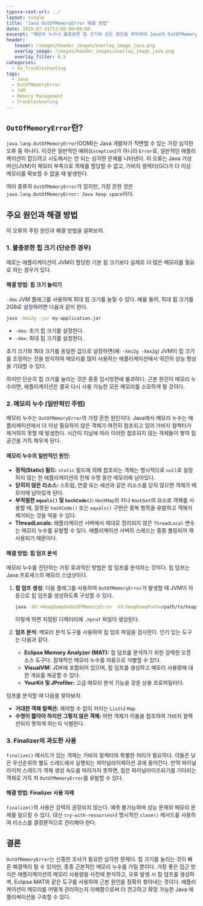 ```yaml
---
typora-root-url: ../
layout: single
title: "Java OutOfMemoryError 해결 방법"
date: 2025-07-31T12:00:00+09:00
excerpt: "메모리 누수나 불충분한 힙 크기와 같은 원인을 파악하여 Java의 OutOfMemoryError를 이해하고 해결합니다. 힙 덤프를 분석하고 JVM 설정을 조정하여 이 심각한 오류를 예방하는 방법을 배웁니다."
header:
   teaser: /images/header_images/overlay_image_java.png
   overlay_image: /images/header_images/overlay_image_java.png
   overlay_filter: 0.5
categories:
  - ko_Troubleshooting
tags:
  - Java
  - OutOfMemoryError
  - JVM
  - Memory Management
  - Troubleshooting
---
```


## `OutOfMemoryError`란?

`java.lang.OutOfMemoryError`(OOM)는 Java 개발자가 직면할 수 있는 가장 심각한 오류 중 하나다. 이것은 일반적인 예외(`Exception`)가 아니라 `Error`로, 일반적인 애플리케이션이 잡으려고 시도해서는 안 되는 심각한 문제를 나타낸다. 이 오류는 Java 가상 머신(JVM)이 메모리 부족으로 객체를 할당할 수 없고, 가비지 컬렉터(GC)가 더 이상 메모리를 확보할 수 없을 때 발생한다.

여러 종류의 `OutOfMemoryError`가 있지만, 가장 흔한 것은 `java.lang.OutOfMemoryError: Java heap space`이다.

## 주요 원인과 해결 방법

이 오류의 주된 원인과 해결 방법을 살펴보자.

### 1. 불충분한 힙 크기 (단순한 경우)

때로는 애플리케이션이 JVM이 할당한 기본 힙 크기보다 실제로 더 많은 메모리를 필요로 하는 경우가 있다.

#### 해결 방법: 힙 크기 늘리기

`-Xmx` JVM 플래그를 사용하여 최대 힙 크기를 늘릴 수 있다. 예를 들어, 최대 힙 크기를 2GB로 설정하려면 다음과 같이 한다.

```bash
java -Xmx2g -jar my-application.jar
```

*   `-Xms`: 초기 힙 크기를 설정한다.
*   `-Xmx`: 최대 힙 크기를 설정한다.

초기 크기와 최대 크기를 동일한 값으로 설정하면(예: `-Xms2g -Xmx2g`) JVM이 힙 크기를 조정하는 것을 방지하여 메모리를 많이 사용하는 애플리케이션에서 약간의 성능 향상을 기대할 수 있다.

하지만 단순히 힙 크기를 늘리는 것은 종종 임시방편에 불과하다. 근본 원인이 메모리 누수라면, 애플리케이션은 결국 다시 사용 가능한 모든 메모리를 소모하게 될 것이다.

### 2. 메모리 누수 (일반적인 주범)

메모리 누수는 `OutOfMemoryError`의 가장 흔한 원인이다. Java에서 메모리 누수는 애플리케이션에서 더 이상 필요하지 않은 객체가 여전히 참조되고 있어 가비지 컬렉터가 제거하지 못할 때 발생한다. 시간이 지남에 따라 이러한 참조되지 않는 객체들이 쌓여 힙 공간을 가득 채우게 된다.

#### 메모리 누수의 일반적인 원인:

*   **정적(Static) 필드:** `static` 필드에 의해 참조되는 객체는 명시적으로 `null`로 설정하지 않는 한 애플리케이션의 전체 수명 동안 메모리에 남아있다.
*   **닫히지 않은 리소스:** 스트림, 연결 또는 세션과 같은 리소스를 닫지 않으면 객체가 메모리에 남아있게 된다.
*   **부적절한 `equals()` 및 `hashCode()`:** `HashMap`의 키나 `HashSet`의 요소로 객체를 사용할 때, 잘못된 `hashCode()` 또는 `equals()` 구현은 중복 항목을 유발하고 객체가 제거되는 것을 막을 수 있다.
*   **ThreadLocals:** 애플리케이션 서버에서 제대로 정리되지 않은 `ThreadLocal` 변수는 메모리 누수를 유발할 수 있다. 애플리케이션 서버의 스레드는 종종 풀링되어 재사용되기 때문이다.

#### 해결 방법: 힙 덤프 분석

메모리 누수를 진단하는 가장 효과적인 방법은 힙 덤프를 분석하는 것이다. 힙 덤프는 Java 프로세스의 메모리 스냅샷이다.

1.  **힙 덤프 생성:**
    다음 플래그를 사용하여 `OutOfMemoryError`가 발생할 때 JVM이 자동으로 힙 덤프를 생성하도록 구성할 수 있다.

    ```bash
    java -XX:+HeapDumpOnOutOfMemoryError -XX:HeapDumpPath=/path/to/heapdumps -jar my-application.jar
    ```
    이렇게 하면 지정된 디렉터리에 `.hprof` 파일이 생성된다.

2.  **덤프 분석:**
    메모리 분석 도구를 사용하여 힙 덤프 파일을 검사한다. 인기 있는 도구는 다음과 같다.
    *   **Eclipse Memory Analyzer (MAT):** 힙 덤프를 분석하기 위한 강력한 오픈 소스 도구다. 잠재적인 메모리 누수를 자동으로 식별할 수 있다.
    *   **VisualVM:** JDK에 포함되어 있으며, 힙 덤프를 생성하고 메모리 사용량에 대한 개요를 제공할 수 있다.
    *   **YourKit 및 JProfiler:** 고급 메모리 분석 기능을 갖춘 상용 프로파일러다.

덤프를 분석할 때 다음을 찾아보자.
*   **거대한 객체 컬렉션:** 제어할 수 없이 커지는 `List`나 `Map`.
*   **수명이 짧아야 하지만 그렇지 않은 객체:** 어떤 객체가 이들을 참조하여 가비지 컬렉션되지 못하게 하는지 식별한다.

### 3. Finalizer의 과도한 사용

`finalize()` 메서드가 있는 객체는 가비지 컬렉터의 특별한 처리가 필요하다. 이들은 낮은 우선순위의 별도 스레드에서 실행되는 파이널라이제이션 큐에 들어간다. 만약 파이널라이저 스레드가 객체 생성 속도를 따라가지 못하면, 힙은 파이널라이즈되기를 기다리는 객체로 가득 차 `OutOfMemoryError`를 유발할 수 있다.

#### 해결 방법: Finalizer 사용 자제

`finalize()`의 사용은 강력히 권장되지 않는다. 예측 불가능하며 성능 문제와 메모리 문제를 일으킬 수 있다. 대신 `try-with-resources`나 명시적인 `close()` 메서드를 사용하여 리소스를 결정론적으로 관리해야 한다.

## 결론

`OutOfMemoryError`는 신중한 조사가 필요한 심각한 문제다. 힙 크기를 늘리는 것이 빠른 해결책이 될 수 있지만, 종종 근본적인 메모리 누수를 가릴 뿐이다. 가장 좋은 접근 방식은 애플리케이션의 메모리 사용량을 사전에 분석하고, 오류 발생 시 힙 덤프를 생성하며, Eclipse MAT와 같은 도구를 사용하여 근본 원인을 정확히 찾아내는 것이다. 애플리케이션이 메모리를 어떻게 관리하는지 이해함으로써 더 견고하고 확장 가능한 Java 애플리케이션을 구축할 수 있다.
